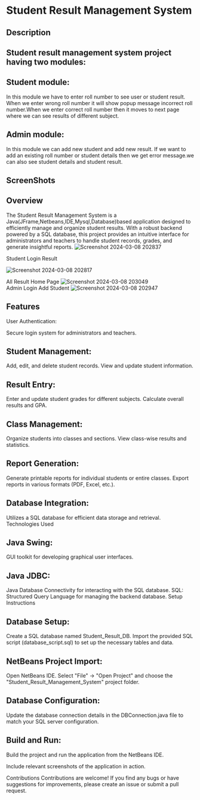 # Student Result Management System<BR>
## Description
## Student result management system project having two modules:

## Student module:
In this module we have to enter roll number to see user or student result. When we enter wrong roll number it will show popup message incorrect roll number.When we enter correct roll number then it moves to next page where we can see results of different subject.

## Admin module:
In this module we can add new student and add new result. If we want to add an existing roll number or student details then we get error message.we can also see student details and student result.

## ScreenShots

## Overview
The Student Result Management System is a Java(JFrame,Netbeans,IDE,Mysql,Database)based application designed to efficiently manage and organize student results. With a robust backend powered by a SQL database, this project provides an intuitive interface for administrators and teachers to handle student records, grades, and generate insightful reports.
![Screenshot 2024-03-08 202837](https://github.com/Ajayyadav0001/Student_Result_Management_System/assets/131473262/aa0dc2e0-c522-4606-9b61-cb7550b6474d)

Student Login	Result

![Screenshot 2024-03-08 202817](https://github.com/Ajayyadav0001/Student_Result_Management_System/assets/131473262/21fc15b6-8d17-4137-be2f-e8344c38f782)

All Result	Home Page
![Screenshot 2024-03-08 203049](https://github.com/Ajayyadav0001/Student_Result_Management_System/assets/131473262/febcd6bc-740d-4b6e-94c7-a87e04816599)	
Admin Login	Add Student
![Screenshot 2024-03-08 202947](https://github.com/Ajayyadav0001/Student_Result_Management_System/assets/131473262/123d457d-3002-4ed7-8ace-3cff7da4cc72)


## Features
User Authentication:

Secure login system for administrators and teachers.
## Student Management:

Add, edit, and delete student records.
View and update student information.
## Result Entry:

Enter and update student grades for different subjects.
Calculate overall results and GPA.
## Class Management:

Organize students into classes and sections.
View class-wise results and statistics.
## Report Generation:

Generate printable reports for individual students or entire classes.
Export reports in various formats (PDF, Excel, etc.).
## Database Integration:

Utilizes a SQL database for efficient data storage and retrieval.
Technologies Used
## Java Swing: 
GUI toolkit for developing graphical user interfaces.
## Java JDBC:
Java Database Connectivity for interacting with the SQL database.
SQL: Structured Query Language for managing the backend database.
Setup Instructions
## Database Setup:

Create a SQL database named Student_Result_DB.
Import the provided SQL script (database_script.sql) to set up the necessary tables and data.
## NetBeans Project Import:

Open NetBeans IDE.
Select "File" -> "Open Project" and choose the "Student_Result_Management_System" project folder.
## Database Configuration:

Update the database connection details in the DBConnection.java file to match your SQL server configuration.
## Build and Run:

Build the project and run the application from the NetBeans IDE.

Include relevant screenshots of the application in action.

Contributions
Contributions are welcome! If you find any bugs or have suggestions for improvements, please create an issue or submit a pull request.
